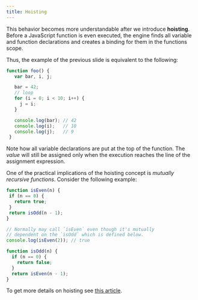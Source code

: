 ```yaml
---
title: Hoisting
---
```


This behavior becomes more understandable after we introduce **hoisting**.
Before a JavaScript function is even executed, the engine finds all variable and
function declarations and creates a binding for them in the functions scope.

Thus, the example of the previous slide is equivalent to the following:

```js
function foo() {
   var bar, i, j;

   bar = 42;
   // loop
   for (i = 0; i < 10; i++) {
     j = i;
   }

   console.log(bar); // 42
   console.log(i);   // 10
   console.log(j);   // 9
 }
 ```

Note how all variable declarations are put at the top of the function. The
*value* will still be assigned only when the execution reaches the line of the
assignment expression.

One of the practical implications of the hoisting concept is *mutually recursive
functions*. Consider the following example:

```js
function isEven(n) {
 if (n == 0) {
   return true;
 }
 return isOdd(n - 1);
}

// Normally may call `isEven` even though it's mutually
// dependent on the `isOdd` which is defined below.
console.log(isEven(2)); // true

function isOdd(n) {
  if (n == 0) {
    return false;
  }
  return isEven(n - 1);
}
 ```

To get more details on hoisting see [this article][hoisting].

[hoisting]: http://dmitrysoshnikov.com/notes/note-4-two-words-about-hoisting/
